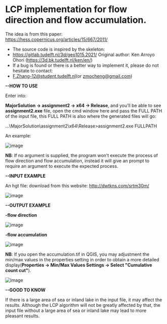 # LCP implementation for flow direction and flow accumulation.
The idea is from this paper: https://hess.copernicus.org/articles/15/667/2011/

 * The source code is inspired by the skeleton:
 * https://gitlab.tudelft.nl/3d/geo1015.2021/ Original author: Ken Arroyo Ohori (https://3d.bk.tudelft.nl/ken/en/)
 * If a bug is found or there is a better way to implement it, please do not hesitate to contact:
 * F.Zhang-12@student.tudelft.nl(or zmocheng@gmail.com)
 
**--HOW TO USE**

Enter into:

**MajorSolution -> assignment2 -> x64 -> Release**, and you’ll be able to see **assignment2.exe** file, open the cmd window here and pass the FULL PATH of the input file, this FULL PATH is also where the generated files will go:

...\MajorSolution\assignment2\x64\Release>assignment2.exe FULLPATH

An example:

![image](https://user-images.githubusercontent.com/72781910/146770183-5cd9ccc2-eccc-4f5a-b48f-3000628f499c.png)

**NB**: If no argument is supplied, the program won’t execute the process of flow direction and flow accumulation, instead it will give an prompt to require an argument to execute the expected process.

**--INPUT EXAMPLE**

An hgt file: download from this website: http://dwtkns.com/srtm30m/

![image](https://user-images.githubusercontent.com/72781910/146772130-df7528a2-9637-4bd6-b926-9219a9a31291.png)

**--OUTPUT EXAMPLE**

**-flow direction**

![image](https://user-images.githubusercontent.com/72781910/146772355-571680fa-6981-4e70-a6b1-9205fdaae3f1.png)

**-flow accumulation**

![image](https://user-images.githubusercontent.com/72781910/146772454-b8311605-03d1-4c1e-8697-2dc8a027c599.png)

**NB**: If you open the accumulation.tif in QGIS, you may adjustment the min/max values in the properties setting in order to obtain a more detailed display(**Properties -> Min/Max Values Settings -> Select "Cumulative count cut"**).

![image](https://user-images.githubusercontent.com/72781910/146772890-310fee57-a6f8-4504-9486-cdfac590c274.png)

**--GOOD TO KNOW**

If there is a large area of sea or inland lake in the input file, it may affect the results. Although the LCP algorithm will not be greatly affected by that, the input file without a large area of sea or inland lake may lead to more pleasant results.



